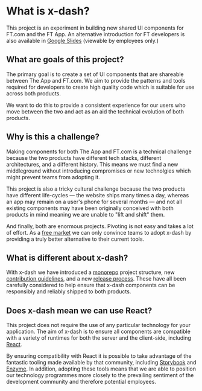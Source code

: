 # What is x-dash?

This project is an experiment in building new shared UI components for FT.com and the FT App. An alternative introduction for FT developers is also available in [Google Slides] (viewable by employees only.)

[Google Slides]: https://docs.google.com/presentation/d/1Z8mGsv4JU2TafNPIHw2RcejoNp7AN_v4LfCCGC7qrgw/edit?usp=sharing


## What are goals of this project?

The primary goal is to create a set of UI components that are shareable between The App and FT.com. We aim to provide the patterns and tools required for developers to create high quality code which is suitable for use across both products.

We want to do this to provide a consistent experience for our users who move between the two and act as an aid the technical evolution of both products.


## Why is this a challenge?

Making components for both The App and FT.com is a technical challenge because the two products have different tech stacks, different architectures, and a different history. This means we must find a new middleground without introducing compromises or new technolgies which might prevent teams from adopting it.

This project is also a tricky cultural challenge because the two products have different life-cycles — the website ships many times a day, whereas an app may remain on a user's phone for several months — and not all existing components may have been originally conceived with both products in mind meaning we are unable to "lift and shift" them.

And finally, both are enormous projects. Pivoting is not easy and takes a lot of effort. As a [free market] we can only convince teams to adopt x-dash by providing a truly better alternative to their current tools.

[free market]: http://matt.chadburn.co.uk/notes/teams-as-services.html


## What is different about x-dash?

With x-dash we have introduced a [monorepo] project structure, new [contribution guidelines], and a new [release process]. These have all been carefully considered to help ensure that x-dash components can be responsibly and reliably shipped to both products.


[monorepo]: https://en.wikipedia.org/wiki/Monorepo
[contribution guidelines]: https://github.com/Financial-Times/x-dash/blob/master/contribution.md
[release process]: https://github.com/Financial-Times/x-dash/blob/master/release-guidelines.md


## Does x-dash mean we can use React?

This project does not require the use of any particular technology for your application. The aim of x-dash is to ensure all components are compatible with a variety of runtimes for both the server and the client-side, including [React].

By ensuring compatibility with React it is possible to take advantage of the fantastic tooling made available by that community, including [Storybook] and [Enzyme]. In addition, adopting these tools means that we are able to position our technology programmes more closely to the prevailing sentiment of the development community and therefore potential employees.

[React]: https://reactjs.org/
[Storybook]: https://storybook.js.org/
[Enzyme]: https://github.com/airbnb/enzyme
